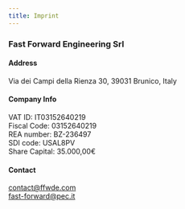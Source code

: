 ```yaml
---
title: Imprint
---
```



### Fast Forward Engineering Srl


#### Address
Via dei Campi della Rienza 30, 39031 Brunico, Italy

#### Company Info
VAT ID: IT03152640219\
Fiscal Code: 03152640219\
REA number: BZ-236497\
SDI code: USAL8PV\
Share Capital: 35.000,00€

#### Contact
contact@ffwde.com\
fast-forward@pec.it